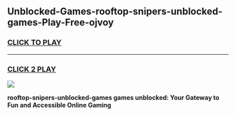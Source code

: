 
## Unblocked-Games-rooftop-snipers-unblocked-games-Play-Free-ojvoy
<h3>
<a href="https://premium76.site?title=rooftop-snipers-unblocked-games&ref=18A">CLICK TO PLAY</a></h3>
<hr>

<h3>
<a href="https://premium76.site?title=rooftop-snipers-unblocked-games&ref=18A">CLICK 2 PLAY</a>
  
</h3>

<a href="https://premium76.site?title=rooftop-snipers-unblocked-games&ref=18A"><img src="https://clearcache.store/games.png"></a>


**rooftop-snipers-unblocked-games games unblocked: Your Gateway to Fun and Accessible Online Gaming**
